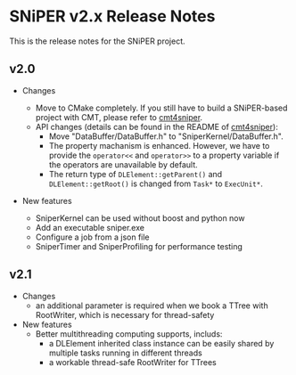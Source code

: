 # SNiPER v2.x Release Notes

This is the release notes for the SNiPER project.

## v2.0

- Changes
  - Move to CMake completely. If you still have to build a SNiPER-based project with CMT, please refer to [cmt4sniper](https://github.com/SNiPER-Framework/cmt4sniper).
  - API changes (details can be found in the README of [cmt4sniper](https://github.com/SNiPER-Framework/cmt4sniper)):
    - Move "DataBuffer/DataBuffer.h" to "SniperKernel/DataBuffer.h".
    - The property machanism is enhanced. However, we have to provide the `operator<<` and `operator>>` to a property variable if the operators are unavailable by default.
    - The return type of `DLElement::getParent()` and `DLElement::getRoot()` is changed from `Task*` to `ExecUnit*`.

- New features
  - SniperKernel can be used without boost and python now
  - Add an executable sniper.exe
  - Configure a job from a json file
  - SniperTimer and SniperProfiling for performance testing

## v2.1

- Changes
  - an additional parameter is required when we book a TTree with RootWriter, which is necessary for thread-safety
- New features
  - Better multithreading computing supports, includs:
    - a DLElement inherited class instance can be easily shared by multiple tasks running in different threads
    - a workable thread-safe RootWriter for TTrees
